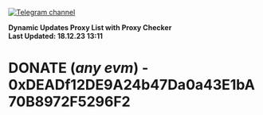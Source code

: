 [![Telegram channel](https://img.shields.io/endpoint?url=https://runkit.io/damiankrawczyk/telegram-badge/branches/master?url=https://t.me/n4z4v0d)](https://t.me/n4z4v0d) 

**Dynamic Updates Proxy List with Proxy Checker**  
**Last Updated: 18.12.23 13:11**

# DONATE (_any evm_) - 0xDEADf12DE9A24b47Da0a43E1bA70B8972F5296F2
